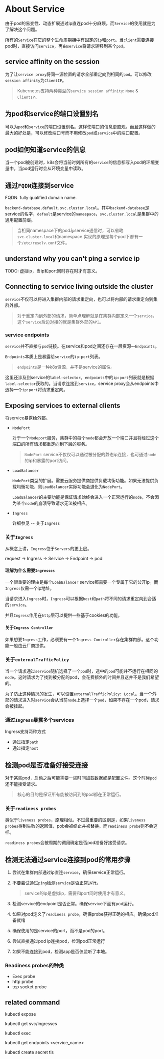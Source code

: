 # About Service

由于pod的易变性、动态扩展通过ip直连pod十分麻烦。而`Service`的使用就是为了解决这个问题。

所有的`Service`在它的整个生命周期拥中有固定的`ip`和`port`。当`client`需要连接pod时，直接访问`service`，再由`service`将请求转移到某个`pod`。

## service affinity on the session

为了让`service proxy`将同一源位置的请求全部重定向到相同的`pod`。可以修改`session affinity`为`ClientIP`。

> Kubernetes支持两种类型的`service session affinity`: `None` & `ClientIP`。

## 为pod和service的端口设置别名

可以为`pod`和`service`的端口设置别名。这样使端口的信息更直观。而且这样做的最大的好处是，可以修改端口号而不用修改`pod`或`service`中的端口配置。

## pod如何知道service的信息

当一个pod被创建时，k8s会将当前时刻所有的`service`的信息都写入pod的环境变量中。当pod运行时会从环境变量中读取。

## 通过`FQDN`连接到service

FQDN: fully qualified domain name.

`backend-database.default.svc.cluster.local`。其中`backend-database`是service的名字，`default`是service的`namespace`，`svc.cluster.local`是集群中的通用配置前缀。

> 当相同namespace下的pod与service通信时，可以省略`svc.cluster.local`和namespace.实现的原理是每个pod下都有一个`/etc/resolv.conf`文件。

## understand why you can't ping a service ip

TODO: 虚拟ip，当ip和port同时存在时才有意义。

## Connecting to service living outside the cluster

`service`不仅可以将进入集群内部的请求重定向，也可以将内部的请求重定向到集群外部。

> 对于重定向到外部的请求，简单点理解就是在集群内部定义一个`service`，这个`service`后边对接的就是集群外部的`API`。

### service endpoints

`service`并不直接与`pod`链接。在service和pod之间还存在一层资源--`Endpoints`。

`Endpoints`本质上是暴露给`service`的`ip:port`列表。
> `endpoints`是一种k8s资源，并不是service的属性。

这里还涉及到service的`label-selector`。`endpoints`中的`ip:port`列表就是根据`label-selector`获取的。当请求连接到`service`，service proxy会从endpoints中选择一个`ip:port`将请求重定向。

## Exposing services to external clients

将service暴露给外部。
- `NodePort`
    
    对于一个`Nodeport`服务，集群中的每个`node`都会开放一个端口并且将经过这个端口的所有请求都重定向到下层的服务。

    > `NodePort` service不仅仅可以通过被分配的静态ip连接，也可通过`node`的ip和暴露的port访问。

- `LoadBalancer`

    `NodePort`类型的扩展。需要云服务提供商提供负载均衡功能。如果无法提供负载均衡功能，则`LoadBalancer`实际功能会退化为`NodePort`。

    `LoadBalancer`的主要功能是保证请求始终会进入一个正常运行的`node`，不会因为某个`node`的崩溃导致请求无法被相应。

- `Ingress`

    详细参见 -- 关于`Ingress`

### 关于`Ingress`

从概念上讲，`Ingress`位于`Servers`的更上层。

request -> Ingress -> Service -> Endpoint -> pod

#### 理解为什么需要`Ingresses`

一个很重要的理由是每个`LoabBalancer` service都需要一个专属于它的公开ip。而`Ingress`仅需一个ip地址。

当请求进入`Ingress`时，`Ingress`可以根据`host`和`path`将不同的请求重定向到合适的`service`。

并且`Ingress`作用在`http`层可以提供一些基于cookies的功能。

#### 关于`Ingress Controller`

如果想要`Ingress`工作，必须要有一个`Ingress Controller`存在集群内部。这个功能一般由云厂商提供。


### 关于`externalTrafficPolicy`

当一个请求通过`service`随机选择了一个`pod`时，选中的`pod`可能并不运行在相同的`node`。这时请求为了找到被分配的pod，会花费额外的时间并且这并不是我们希望的。

为了防止这种情况的发生，可以设置`externalTrafficPolicy: Local`。当一个外部的请求进入时`service`会从当前`node`上选择一个`pod`，如果不存在一个pod，请求会被挂起。

### 通过`Ingress`暴露多个services

Ingress支持两种方式
- 通过指定`path`
- 通过指定`host`


## 检测pod是否准备好接受连接

对于某些pod，启动之后可能需要一些时间加载数据或是配置文件。这个时候`pod`还不能接受请求。

> 核心的目的是保证所有能被访问到的pod都在正常运行。

### 关于`readiness probes`

类似于`liveness probes`，原理相似。不过最重要的区别是，如果`liveness probes`得到失败的返回值，pob会被终止并被替换。而`readiness probe`则不会这样。

`readiness probes`会被周期的调用确定是否pod准备好接受请求。

## 检测无法通过service连接到pod的常用步骤
1. 尝试在集群内部通过ip直连`service`，确保service正常运行。
2. 不要尝试通过`ping`检测`service`是否正常运行。
    > service的ip是虚拟ip，需要和port同时使用才有意义。

3. 检测service的endpoint是否正常。确保service下面有pod运行。
4. 如果对pod定义了`readiness probe`，确保probe获得正确的相应。确保pod准备就绪
5. 确保使用的是service的port，而不是pod的port。
6. 尝试直接通过pod ip连接pod，检测pod正常运行
7. 如果不能连接到pod，检测app是否仅监听了本地。

### Readiness probes的种类
- Exec probe
- http probe
- tcp socket probe

## related command

kubectl expose

kubectl get svc/ingresses

kubectl exec

kubectl get endpoints <service_name>

kubectl create secret tls

